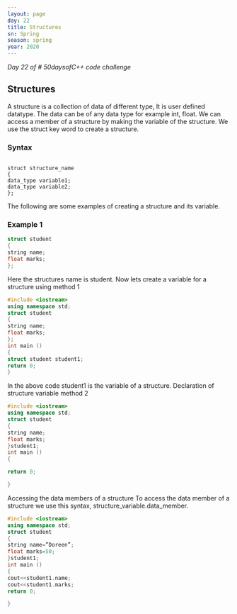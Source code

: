 ```yaml
---
layout: page
day: 22
title: Structures
sn: Spring
season: spring
year: 2020
---
```


*Day 22 of \# 50daysofC++ code challenge*

## Structures
A structure is a collection of data of different type, It is user defined datatype. The data can be of any data type for example int, float.  We can access a member of a structure by making the variable of the structure. We use the struct key word to create a structure.
### Syntax

```

struct structure_name
{
data_type variable1;
data_type variable2;
};
```
The following are some examples of creating a structure and its variable.
### Example 1

```cpp
struct student
{
string name;
float marks;
};
```

Here the structures name is student.
Now lets create a variable for a structure using method 1

```cpp
#include <iostream>
using namespace std;
struct student
{
string name;
float marks;
};
int main ()
{
struct student student1;
return 0;
}
```
In the above code student1 is the variable of a structure.
Declaration of structure variable method 2

```cpp
#include <iostream>
using namespace std;
struct student
{
string name;
float marks;
}student1;
int main ()
{

return 0;

}
```

Accessing the data members of a structure
To access the data member of a structure we use this syntax, structure_variable.data_member.

```cpp
#include <iostream>
using namespace std;
struct student
{
string name=”Doreen”;
float marks=50;
}student1;
int main ()
{
cout<<student1.name;
cout<<student1.marks;
return 0;

}
```

